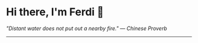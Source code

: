 <h1>Hi there, I'm Ferdi 👋</h1>

<p><em>
  "Distant water does not put out a nearby fire." — Chinese Proverb
</em></p>

---
